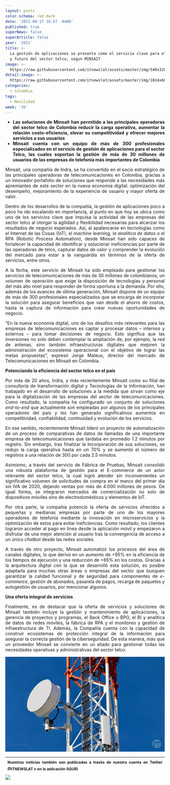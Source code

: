 ```yaml
---
layout: posts
color-schema: red-dark
date: '2021-08-17 16:57 -0400'
published: true
superNews: false
superArticle: false
year: '2021'
title: >-
  La gestión de aplicaciones se presenta como el servicio clave para el presente
  y futuro del sector telco, segun MINSAIT
image: >-
  https://raw.githubusercontent.com/itnewslat/assets/master/img/540x320/Telecomunicacion-p.jpg
detail-image: >-
  https://raw.githubusercontent.com/itnewslat/assets/master/img/1024x680/Telecomunicacion-g.jpg
categories:
  - Colombia
tags:
  - Movilidad
week: '35'
---
```

<ul style="text-align: justify;">
	<li><strong>Las soluciones de Minsait han permitido a las principales operadoras del sector telco de Colombia reducir la carga operativa, aumentar la relación costo-eficiencia, elevar su competitividad y ofrecer mejores servicios a sus usuarios</strong></li>
	<li><strong>Minsait cuenta con un equipo de más de 300 profesionales especializados en el servicio de gestión de aplicaciones para el sector Telco, las cuales soportan la gestión de más de 30 millones de usuarios de las empresas de telefonía más importantes de Colombia</strong></li>
</ul>
<p style="text-align: justify;">Minsait, una compañía de Indra, se ha convertido en el socio estratégico de las principales operadoras de telecomunicaciones en Colombia, gracias a un innovador portafolio de soluciones que responde a las necesidades más apremiantes de este sector en la nueva economía digital: optimización del desempeño, mejoramiento de la experiencia de usuario y mayor oferta de valor.</p>
<p style="text-align: justify;">Dentro de los desarrollos de la compañía, la gestión de aplicaciones poco a poco ha ido escalando en importancia, al punto en que hoy se ubica como uno de los servicios clave que impulsa la actividad de las empresas del sector telco al otorgar la agilidad y flexibilidad necesarias para alcanzar los resultados de negocio esperados. Así, al apalancarse en tecnologías como el Internet de las Cosas (IoT), el <em>machine learning, la analítica de datos</em> o el RPA (Robotic Process Automation), desde Minsait han sido capaces de fortalecer la capacidad de identificar y solucionar ineficiencias por parte de las operadoras de telco, capturar datos de valor y comprender la evolución del mercado para estar a la vanguardia en términos de la oferta de servicios, entre otros.</p>
<p style="text-align: justify;">A la fecha, este servicio de Minsait ha sido empleado para gestionar los servicios de telecomunicaciones de más de 30 millones de colombianos, un volumen de operación que exige la disposición de tecnologías y personal del más alto nivel para responder de forma oportuna a la demanda. Por ello, además de los avances de última generación, Minsait dispone de un equipo de más de 300 profesionales especializados que se encarga de incorporar la solución para asegurar beneficios que van desde el ahorro de costos, hasta la captura de información para crear nuevas oportunidades de negocio.</p>
<p style="text-align: justify;">“En la nueva economía digital, uno de los desafíos más relevantes para las empresas de telecomunicaciones es captar y procesar datos – internos y externos – para tomar decisiones de negocio. Esto significa que las inversiones no solo deben contemplar la ampliación de, por ejemplo, la red de antenas, sino también infraestructuras digitales que mejoren la administración del ecosistema operacional con el objetivo de lograr las metas propuestas”, expresó Jorge Mateus, director del mercado de Telecomunicaciones en Minsait en Colombia.</p>
<p style="text-align: justify;"><strong>Potenciando la eficiencia del sector telco en el país</strong></p>
<p style="text-align: justify;">Por más de 20 años, Indra, y más recientemente Minsait como su filial de consultoría de transformación digital y Tecnologías de la Información, han trabajado en el desarrollo de soluciones a la medida que sirvan como eje para la digitalización de las empresas del sector de telecomunicaciones. Como resultado, la compañía ha configurado un conjunto de soluciones <em>end-to-end </em>que actualmente son empleadas por algunos de los principales operadores del país y les han generado significativos aumentos en competitividad, confiabilidad, continuidad y evolución de los servicios.</p>
<p style="text-align: justify;">En ese sentido, recientemente Minsait lideró un proyecto de automatización de un proceso de comparativas de datos de llamadas de una importante empresa de telecomunicaciones que tardaba en promedio 1.2 minutos por registro. Sin embargo, tras finalizar la incorporación de sus soluciones, se redujo la carga operativa hasta en un 70% y se aumentó el número de registros a una relación de 300 por cada 2.5 minutos.</p>
<p style="text-align: justify;">Asimismo, a través del servicio de Fábrica de Pruebas, Minsait consolidó una robusta plataforma de gestión para el E-commerce de un actor relevante del sector telco, la cual logró atender sin inconvenientes un significativo volumen de solicitudes de compra en el marco del primer día sin IVA de 2020, dejando ventas por más de 4.000 millones de pesos. De igual forma, se integraron mercados de comercialización no solo de dispositivos móviles sino de electrodomésticos y elementos de IoT.</p>
<p style="text-align: justify;">Por otra parte, la compañía potenció la oferta de servicios ofrecidos a pequeñas y medianas empresas por parte de uno de los mayores operadores de telefonía mediante la innovación en microservicios y la optimización de estos para evitar ineficiencias. Como resultado, los clientes lograron acceder al pago en línea desde la aplicación móvil y empezaron a disfrutar de una mejor atención al usuario tras la convergencia de acceso a un único <em>chatbot</em> desde las redes sociales.</p>
<p style="text-align: justify;">A través de otro proyecto, Minsait automatizó los procesos del área de canales digitales, lo que derivó en un aumento de +95% en la eficiencia de los tiempos de ejecución y una reducción de +85% en los costos. Gracias a la arquitectura digital con la que se desarrolló esta solución, es posible adaptarla para muchas otras áreas o empresas del sector que busquen garantizar la calidad funcional y de seguridad para componentes de <em>e-commerce</em>, gestión de abonados, pasarela de pagos, recarga de paquetes y autogestión de usuarios, por mencionar algunos.</p>
<p style="text-align: justify;"><strong>Una oferta integral de servicios</strong></p>
<p style="text-align: justify;">Finalmente, es de destacar que la oferta de servicios y soluciones de Minsait también incluye la gestión y mantenimiento de aplicaciones, la gerencia de proyectos y programas, el Back Office o BPO, el BI y analítica de datos de redes móviles, la fábrica de RPA y el monitoreo y gestión de infraestructura de TI. Además, la Compañía cuenta con la capacidad de construir ecosistemas de protección integral de la información para asegurar la correcta gestión de la ciberseguridad. De esta manera, más que un proveedor Minsait se convierte en un aliado para gestionar todas las necesidades operativas y administrativas del sector telco.</p>

![](https://raw.githubusercontent.com/itnewslat/assets/master/img/540x320/Telecomunicacion-p.jpg)

<table style="height: 42px;" width="569">
<tbody>
<tr>
<td style="text-align: justify;"><sub><strong>Nuestras noticias también son publicadas a través de nuestra cuenta en Twitter <a href="https://twitter.com/itnewslat?lang=es">@ITNEWSLAT</a> y en la aplicación <a href="https://squidapp.co/en/">SQUID</a></strong></sub></td>
</tr>
</tbody>
</table>

<img src="https://tracker.metricool.com/c3po.jpg?hash=56f88a41e39ab42c063cc51676587a04"/>
